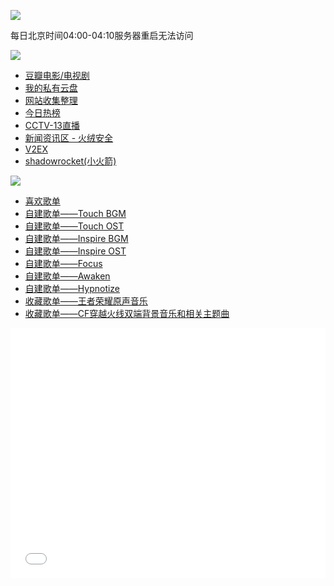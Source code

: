 <!-- wp:paragraph -->
<p><img src="http://nas.sbb.zone:8889/index.php?share/fileProxy&amp;user=1&amp;sid=5txqBeSb" /></p>
<!-- /wp:paragraph -->

<!-- wp:paragraph -->
<p>每日北京时间04:00-04:10服务器重启无法访问</p>
<!-- /wp:paragraph -->

<!-- wp:paragraph -->
<p><img src="http://nas.sbb.zone:8889/index.php?share/fileProxy&amp;user=1&amp;sid=2C9bXHDR" /></p>
<!-- /wp:paragraph -->

<!-- wp:list -->
<ul>
<li><a href="https://movie.douban.com/">豆瓣电影/电视剧</a></li>
<li><a href="http://wepan.sbb.zone:8989/">我的私有云盘</a></li>
<li><a href="http://me.sbb.zone:8210/index.php/%e7%bd%91%e7%ab%99%e6%95%b4%e7%90%86/">网站收集整理</a></li>
<li><a href="https://tophub.today/">今日热榜</a></li>
<li><a href="https://tv.cctv.com/live/cctv13/">CCTV-13直播</a></li>
<li><a href="https://bbs.huorong.cn/forum-54-1.html">新闻资讯区 - 火绒安全</a></li>
<li><a href="https://www.v2ex.com/">V2EX</a></li>
<li><a href="http://me.sbb.zone:8210/index.php/31-2/">shadowrocket(小火箭)</a></li>
</ul>
<!-- /wp:list -->

<!-- wp:paragraph -->
<p><img src="http://nas.sbb.zone:8889/index.php?share/fileProxy&amp;user=1&amp;sid=DVJkiB2X" /></p>
<!-- /wp:paragraph -->

<!-- wp:list -->
<ul>
<li><a href="https://y.qq.com/n/yqq/playlist/7009766279.html">喜欢歌单</a></li>
<li><a href="https://y.qq.com/n/yqq/playlist/7037394629.html">自建歌单——Touch BGM</a></li>
<li><a href="https://y.qq.com/n/yqq/playlist/7037436821.html">自建歌单——Touch OST</a></li>
<li><a href="https://y.qq.com/n/yqq/playlist/7037394296.html">自建歌单——Inspire BGM</a></li>
<li><a href="https://y.qq.com/n/yqq/playlist/7037436452.html">自建歌单——Inspire OST</a></li>
<li><a href="https://y.qq.com/n/yqq/playlist/7037399465.html">自建歌单——Focus</a></li>
<li><a href="https://y.qq.com/n/yqq/playlist/7037399196.html">自建歌单——Awaken</a></li>
<li><a href="https://y.qq.com/n/yqq/playlist/7037398983.html">自建歌单——Hypnotize</a></li>
<li><a href="https://y.qq.com/n/yqq/playlist/7255781412.html">收藏歌单——王者荣耀原声音乐</a></li>
<li><a href="https://y.qq.com/n/yqq/playlist/5223377417.html">收藏歌单——CF穿越火线双端背景音乐和相关主题曲</a></li>
</ul>
<!-- /wp:list -->

<!-- wp:paragraph -->
<p><iframe src="//player.bilibili.com/player.html?aid=545993993&amp;bvid=BV1Gq4y177xS&amp;cid=348473222&amp;page=1" width="100%" height="400" frameborder="no" scrolling="no" allowfullscreen="allowfullscreen"> </iframe></p>
<!-- /wp:paragraph -->